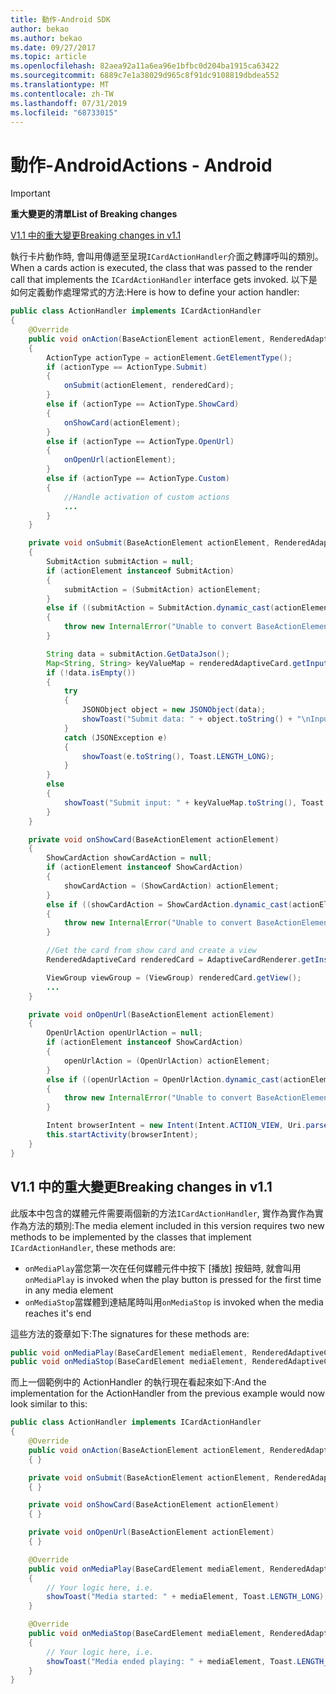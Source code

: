 ```yaml
---
title: 動作-Android SDK
author: bekao
ms.author: bekao
ms.date: 09/27/2017
ms.topic: article
ms.openlocfilehash: 82aea92a11a6ea96e1bfbc0d204ba1915ca63422
ms.sourcegitcommit: 6889c7e1a38029d965c8f91dc9108819dbdea552
ms.translationtype: MT
ms.contentlocale: zh-TW
ms.lasthandoff: 07/31/2019
ms.locfileid: "68733015"
---
```

# <a name="actions---android"></a><span data-ttu-id="855dc-102">動作-Android</span><span class="sxs-lookup"><span data-stu-id="855dc-102">Actions - Android</span></span>

> [!IMPORTANT]
> <span data-ttu-id="855dc-103">**重大變更的清單**</span><span class="sxs-lookup"><span data-stu-id="855dc-103">**List of Breaking changes**</span></span>
> 
> [<span data-ttu-id="855dc-104">V1.1 中的重大變更</span><span class="sxs-lookup"><span data-stu-id="855dc-104">Breaking changes in v1.1</span></span>](#breaking-changes-in-v11)
> 

<span data-ttu-id="855dc-105">執行卡片動作時, 會叫用傳遞至呈現```ICardActionHandler```介面之轉譯呼叫的類別。</span><span class="sxs-lookup"><span data-stu-id="855dc-105">When a cards action is executed, the class that was passed to the render call that implements the ```ICardActionHandler``` interface gets invoked.</span></span> <span data-ttu-id="855dc-106">以下是如何定義動作處理常式的方法:</span><span class="sxs-lookup"><span data-stu-id="855dc-106">Here is how to define your action handler:</span></span>

```java
public class ActionHandler implements ICardActionHandler
{
    @Override
    public void onAction(BaseActionElement actionElement, RenderedAdaptiveCard renderedCard)
    {
        ActionType actionType = actionElement.GetElementType();
        if (actionType == ActionType.Submit)
        {
            onSubmit(actionElement, renderedCard);
        }
        else if (actionType == ActionType.ShowCard)
        {
            onShowCard(actionElement);
        }
        else if (actionType == ActionType.OpenUrl)
        {
            onOpenUrl(actionElement);
        }
        else if (actionType == ActionType.Custom)
        {
            //Handle activation of custom actions
            ...
        }
    }

    private void onSubmit(BaseActionElement actionElement, RenderedAdaptiveCard renderedAdaptiveCard)
    {
        SubmitAction submitAction = null;
        if (actionElement instanceof SubmitAction)
        {
            submitAction = (SubmitAction) actionElement;
        }
        else if ((submitAction = SubmitAction.dynamic_cast(actionElement)) == null)
        {
            throw new InternalError("Unable to convert BaseActionElement to ShowCardAction object model.");
        }

        String data = submitAction.GetDataJson();
        Map<String, String> keyValueMap = renderedAdaptiveCard.getInputs();
        if (!data.isEmpty())
        {
            try
            {
                JSONObject object = new JSONObject(data);
                showToast("Submit data: " + object.toString() + "\nInput: " + keyValueMap.toString(), Toast.LENGTH_LONG);
            }
            catch (JSONException e)
            {
                showToast(e.toString(), Toast.LENGTH_LONG);
            }
        }
        else
        {
            showToast("Submit input: " + keyValueMap.toString(), Toast.LENGTH_LONG);
        }
    }

    private void onShowCard(BaseActionElement actionElement)
    {
        ShowCardAction showCardAction = null;
        if (actionElement instanceof ShowCardAction)
        {
            showCardAction = (ShowCardAction) actionElement;
        }
        else if ((showCardAction = ShowCardAction.dynamic_cast(actionElement)) == null)
        {
            throw new InternalError("Unable to convert BaseActionElement to ShowCardAction object model.");
        }

        //Get the card from show card and create a view
        RenderedAdaptiveCard renderedCard = AdaptiveCardRenderer.getInstance().render(context, fragmentManager, showCardAction.GetCard(), cardActionHandler, hostConfig);

        ViewGroup viewGroup = (ViewGroup) renderedCard.getView();
        ...
    }

    private void onOpenUrl(BaseActionElement actionElement)
    {
        OpenUrlAction openUrlAction = null;
        if (actionElement instanceof ShowCardAction)
        {
            openUrlAction = (OpenUrlAction) actionElement;
        }
        else if ((openUrlAction = OpenUrlAction.dynamic_cast(actionElement)) == null)
        {
            throw new InternalError("Unable to convert BaseActionElement to ShowCardAction object model.");
        }

        Intent browserIntent = new Intent(Intent.ACTION_VIEW, Uri.parse(openUrlAction.GetUrl()));
        this.startActivity(browserIntent);
    }
}
```

## <a name="breaking-changes-in-v11"></a><span data-ttu-id="855dc-107">V1.1 中的重大變更</span><span class="sxs-lookup"><span data-stu-id="855dc-107">Breaking changes in v1.1</span></span>

<span data-ttu-id="855dc-108">此版本中包含的媒體元件需要兩個新的方法```ICardActionHandler```, 實作為實作為實作為方法的類別:</span><span class="sxs-lookup"><span data-stu-id="855dc-108">The media element included in this version requires two new methods to be implemented by the classes that implement ```ICardActionHandler```, these methods are:</span></span>

* <span data-ttu-id="855dc-109">```onMediaPlay```當您第一次在任何媒體元件中按下 [播放] 按鈕時, 就會叫用</span><span class="sxs-lookup"><span data-stu-id="855dc-109">```onMediaPlay``` is invoked when the play button is pressed for the first time in any media element</span></span>
* <span data-ttu-id="855dc-110">```onMediaStop```當媒體到達結尾時叫用</span><span class="sxs-lookup"><span data-stu-id="855dc-110">```onMediaStop``` is invoked when the media reaches it's end</span></span>

<span data-ttu-id="855dc-111">這些方法的簽章如下:</span><span class="sxs-lookup"><span data-stu-id="855dc-111">The signatures for these methods are:</span></span>

```java
public void onMediaPlay(BaseCardElement mediaElement, RenderedAdaptiveCard renderedAdaptiveCard)
public void onMediaStop(BaseCardElement mediaElement, RenderedAdaptiveCard renderedAdaptiveCard)
```

<span data-ttu-id="855dc-112">而上一個範例中的 ActionHandler 的執行現在看起來如下:</span><span class="sxs-lookup"><span data-stu-id="855dc-112">And the implementation for the ActionHandler from the previous example would now look similar to this:</span></span>

```java
public class ActionHandler implements ICardActionHandler
{
    @Override
    public void onAction(BaseActionElement actionElement, RenderedAdaptiveCard renderedCard)
    { }

    private void onSubmit(BaseActionElement actionElement, RenderedAdaptiveCard renderedAdaptiveCard) 
    { }

    private void onShowCard(BaseActionElement actionElement)
    { }

    private void onOpenUrl(BaseActionElement actionElement)
    { }

    @Override
    public void onMediaPlay(BaseCardElement mediaElement, RenderedAdaptiveCard renderedAdaptiveCard)
    {
        // Your logic here, i.e.
        showToast("Media started: " + mediaElement, Toast.LENGTH_LONG);
    }

    @Override
    public void onMediaStop(BaseCardElement mediaElement, RenderedAdaptiveCard renderedAdaptiveCard)
    {
        // Your logic here, i.e.
        showToast("Media ended playing: " + mediaElement, Toast.LENGTH_LONG);
    }
}
```
